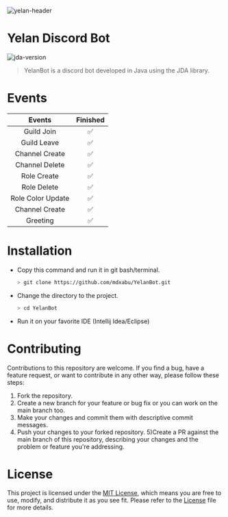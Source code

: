 
![yelan-header](https://github.com/mdxabu/YelanBot/assets/115330277/27d7439b-51f5-45c4-8094-aea078122bc7)


<!--<center>
<img src="https://dthezntil550i.cloudfront.net/70/latest/702206272150426760019719131/b04027eb-6c0a-42dc-b783-172b600fb1b4.png" width=120px>
</center>
-->

# Yelan Discord Bot

![jda-version](https://img.shields.io/maven-metadata/v.svg?color=blue&label=maven-central&metadataUrl=https%3A%2F%2Frepo1.maven.org%2Fmaven2%2Fnet%2Fdv8tion%2FJDA%2Fmaven-metadata.xml)

<!--
![discord-this-is-a-server-bfc6e7690c092d5cb4bc1db9bd56807b](https://github.com/f-mohamed-abdullah/YelanBot/assets/115330277/61aebb33-1738-435f-8253-70527e674d3e)
-->
> YelanBot is a discord bot developed in Java using the JDA library.

# Events
| Events | Finished |
|:------:|:--------:|
| Guild Join| ✅ |
| Guild Leave| ✅ |
| Channel Create| ✅ |
| Channel Delete| ✅ |
| Role Create| ✅ |
| Role Delete| ✅ |
| Role Color Update| ✅ |
| Channel Create| ✅ |
| Greeting| ✅ |

# Installation
- Copy this command and run it in git bash/terminal.
  ```bash
  > git clone https://github.com/mdxabu/YelanBot.git
  ```
- Change the directory to the project.
  ```bash
  > cd YelanBot
  ```
- Run it on your favorite IDE (Intellij Idea/Eclipse)


# Contributing
Contributions to this repository are welcome. If you find a bug, have a feature request, or want to contribute in any other way, please follow these steps:

1) Fork the repository.
2) Create a new branch for your feature or bug fix or you can work on the main branch too.
3) Make your changes and commit them with descriptive commit messages.
4) Push your changes to your forked repository.
5)Create a PR against the main branch of this repository, describing your changes and the problem or feature you're addressing.

# License
This project is licensed under the <a href="https://en.wikipedia.org//wiki/MIT_License">MIT License</a>, which means you are free to use, modify, and distribute it as you see fit. Please refer to the [License](LICENSE) file for more details.
